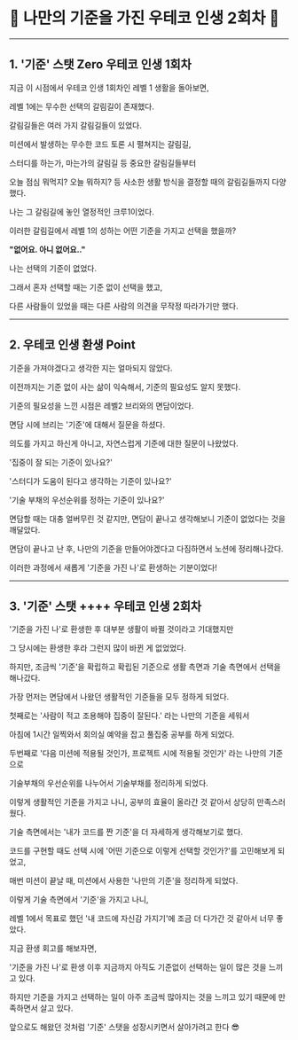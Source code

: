 # 🌈 나만의 기준을 가진 우테코 인생 2회차 🌈

---

##  1. '기준' 스탯 Zero 우테코 인생 1회차

지금 이 시점에서 우테코 인생 1회차인 레벨 1 생활을 돌아보면,

레벨 1에는 무수한 선택의 갈림길이 존재했다.

갈림길들은 여러 가지 갈림길들이 있었다.

미션에서 발생하는 무수한 코드 토론 시 펼쳐지는 갈림길,

스터디를 하는가, 마는가의 갈림길 등 중요한 갈림길들부터 

오늘 점심 뭐먹지? 오늘 뭐하지? 등 사소한 생활 방식을 결정할 때의 갈림길들까지 다양했다.

나는 그 갈림길에 놓인 열정적인 크루1이었다.

이러한 갈림길에서 레벨 1의 성하는 어떤 기준을 가지고 선택을 했을까?

**"없어요. 아니 없어요.."**

나는 선택의 기준이 없었다.

그래서 혼자 선택할 때는 기준 없이 선택을 했고,

다른 사람들이 있었을 때는 다른 사람의 의견을 무작정 따라가기만 했다.

---

## 2. 우테코 인생 환생 Point

기준을 가져야겠다고 생각한 지는 얼마되지 않았다.

이전까지는 기준 없이 사는 삶이 익숙해서, 기준의 필요성도 알지 못했다.

기준의 필요성을 느낀 시점은 레벨2 브리와의 면담이었다.

면담 시에 브리는 '기준'에 대해서 질문을 하셨다.

의도를 가지고 하신게 아니고, 자연스럽게 기준에 대한 질문이 나왔었다.

'집중이 잘 되는 기준이 있나요?'

'스터디가 도움이 된다고 생각하는 기준이 있나요?'

'기술 부채의 우선순위를 정하는 기준이 있나요?'

면담할 때는 대충 얼버무린 것 같지만, 면담이 끝나고 생각해보니 기준이 없었다는 것을 깨달았다.

면담이 끝나고 난 후, 나만의 기준을 만들어야겠다고 다짐하면서 노션에 정리해나갔다.

이러한 과정에서 새롭게 '기준을 가진 나'로 환생하는 기분이었다!

---

##  3. '기준' 스탯 ++++ 우테코 인생 2회차

'기준을 가진 나'로 환생한 후 대부분 생활이 바뀔 것이라고 기대했지만

그 당시에는 환생한 후라 그런지 많이 바뀐 게 없었었다.

하지만, 조금씩 '기준'을 확립하고 확립된 기준으로 생활 측면과 기술 측면에서 선택을 해나갔다.

가장 먼저는 면담에서 나왔던 생활적인 기준들을 모두 정하게 되었다.

첫째로는 '사람이 적고 조용해야 집중이 잘된다.' 라는 나만의 기준을 세워서

아침에 1시간 일찍와서 회의실 예약을 잡고 풀집중 공부를 하게 되었다.

두번째로 '다음 미션에 적용될 것인가, 프로젝트 시에 적용될 것인가' 라는 나만의 기준으로

기술부채의 우선순위를 나누어서 기술부채를 정리하게 되었다.

이렇게 생활적인 기준을 가지고 나니, 공부의 효율이 올라간 것 같아서 상당히 만족스러웠다.

기술 측면에서는 '내가 코드를 짠 기준'을 더 자세하게 생각해보기로 했다.

코드를 구현할 때도 선택 시에 '어떤 기준으로 이렇게 선택할 것인가?'를 고민해보게 되었고,

매번 미션이 끝날 때, 미션에서 사용한 '나만의 기준'을 정리하게 되었다.

이렇게 기술 측면에서 '기준'을 가지고 나니, 

레벨 1에서 목표로 했던 '내 코드에 자신감 가지기'에 조금 더 다가간 것 같아서 너무 좋았다.

지금 환생 회고를 해보자면,

'기준을 가진 나'로 환생 이후 지금까지 아직도 기준없이 선택하는 일이 많은 것을 느끼고 있다.

하지만 기준을 가지고 선택하는 일이 아주 조금씩 많아지는 것을 느끼고 있기 때문에 만족하면서 살고 있다.

앞으로도 해왔던 것처럼 '기준' 스탯을 성장시키면서 살아가려고 한다 😎
